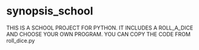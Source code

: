 # synopsis_school
THIS IS A SCHOOL PROJECT FOR PYTHON. IT INCLUDES A ROLL_A_DICE AND CHOOSE YOUR OWN PROGRAM.
YOU CAN COPY THE CODE FROM roll_dice.py
